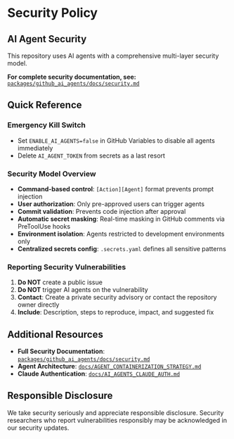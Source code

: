 # Security Policy

## AI Agent Security

This repository uses AI agents with a comprehensive multi-layer security model.

**For complete security documentation, see:** [`packages/github_ai_agents/docs/security.md`](packages/github_ai_agents/docs/security.md)

## Quick Reference

### Emergency Kill Switch
- Set `ENABLE_AI_AGENTS=false` in GitHub Variables to disable all agents immediately
- Delete `AI_AGENT_TOKEN` from secrets as a last resort

### Security Model Overview
- **Command-based control**: `[Action][Agent]` format prevents prompt injection
- **User authorization**: Only pre-approved users can trigger agents
- **Commit validation**: Prevents code injection after approval
- **Automatic secret masking**: Real-time masking in GitHub comments via PreToolUse hooks
- **Environment isolation**: Agents restricted to development environments only
- **Centralized secrets config**: `.secrets.yaml` defines all sensitive patterns

### Reporting Security Vulnerabilities

1. **Do NOT** create a public issue
2. **Do NOT** trigger AI agents on the vulnerability
3. **Contact**: Create a private security advisory or contact the repository owner directly
4. **Include**: Description, steps to reproduce, impact, and suggested fix

## Additional Resources

- **Full Security Documentation**: [`packages/github_ai_agents/docs/security.md`](packages/github_ai_agents/docs/security.md)
- **Agent Architecture**: [`docs/AGENT_CONTAINERIZATION_STRATEGY.md`](docs/AGENT_CONTAINERIZATION_STRATEGY.md)
- **Claude Authentication**: [`docs/AI_AGENTS_CLAUDE_AUTH.md`](docs/AI_AGENTS_CLAUDE_AUTH.md)

## Responsible Disclosure

We take security seriously and appreciate responsible disclosure. Security researchers who report vulnerabilities responsibly may be acknowledged in our security updates.
